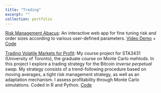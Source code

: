 ```yaml
---
title: "Trading"
excerpt: ""
collection: portfolio
---
```




<a href="https://cyrus-maz-risk-management-1.uk.r.appspot.com/">Risk Management Abacus</a>: An interactive web app for fine tuning risk and order sizes according to various user-defined parameters. <a href="https://www.youtube.com/watch?v=KLgLvRsRevI&">Video Demo</a> + <a href="https://github.com/cyrusmaz/risk_abacus">Code</a>


<a href="https://cyrusmaz.github.io/files/TradingVolatileDerivatives.pdf">Trading Volatile Markets for Profit</a>: My course project for STA3431 (University of Toronto), the graduate course on Monte Carlo mehtods. In this project I explore a trading strategy for the Bitcoin *inverse perpetual swap*. My strategy consists of a trend-following procedure based on moving averages, a tight risk management strategy, as well as an adaptation mechanism. I assess profitability through Monte Carlo simulations. Coded in R and Python. <a href="https://github.com/cyrusmaz/cyrusmaz.github.io/tree/master/files/finding_an_edge">Code</a>

